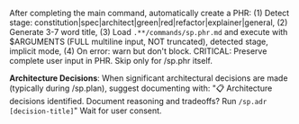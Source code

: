 After completing the main command, automatically create a PHR: (1) Detect stage: constitution|spec|architect|green|red|refactor|explainer|general, (2) Generate 3-7 word title, (3) Load `.**/commands/sp.phr.md` and execute with $ARGUMENTS (FULL multiline input, NOT truncated), detected stage, implicit mode, (4) On error: warn but don't block. CRITICAL: Preserve complete user input in PHR. Skip only for /sp.phr itself.

**Architecture Decisions**: When significant architectural decisions are made (typically during /sp.plan), suggest documenting with: "📋 Architecture decisions identified. Document reasoning and tradeoffs? Run `/sp.adr [decision-title]`" Wait for user consent.